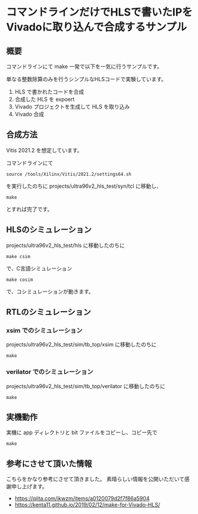 # コマンドラインだけでHLSで書いたIPをVivadoに取り込んで合成するサンプル

## 概要

コマンドラインにて make 一発で以下を一気に行うサンプルです。

単なる整数除算のみを行うシンプルなHLSコードで実験しています。


1. HLS で書かれたコードを合成
2. 合成した HLS を expoert
3. Vivado プロジェクトを生成して HLS を取り込み
4. Vivado 合成

## 合成方法

Vitis 2021.2 を想定しています。

コマンドラインにて 

```
source /tools/Xilinx/Vitis/2021.2/settings64.sh
```

を実行したのちに projects/ultra96v2_hls_test/syn/tcl に移動し、

```
make
```

とすれば完了です。


## HLSのシミュレーション

projects/ultra96v2_hls_test/hls に移動したのちに

```
make csim
```

で、C言語シミュレーション

```
make cosim
```

で、コシミュレーションが動きます。


## RTLのシミュレーション

### xsim でのシミュレーション

projects/ultra96v2_hls_test/sim/tb_top/xsim に移動したのちに

```
make
```

### verilator でのシミュレーション

projects/ultra96v2_hls_test/sim/tb_top/verilator に移動したのちに

```
make
```

## 実機動作

実機に app ディレクトリと bit ファイルをコピーし、コピー先で

```
make
```


## 参考にさせて頂いた情報

こちらをかなり参考にさせて頂きました。
素晴らしい情報を公開いただいて感謝申し上げます。

- https://qiita.com/ikwzm/items/a0120079d2f7f86a5904
- https://kenta11.github.io/2019/02/12/make-for-Vivado-HLS/


